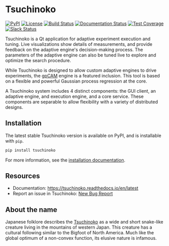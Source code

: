 # Tsuchinoko
[![PyPI](https://badgen.net/pypi/v/tsuchinoko)](https://pypi.org/project/tsuchinoko/)
[![License](https://badgen.net/pypi/license/tsuchinoko)](https://github.com/lbl-camera/tsuchinoko)
[![Build Status](https://img.shields.io/travis/Xi-cam/Xi-cam/master.svg)](https://travis-ci.org/Xi-cam/Xi-cam)
[![Documentation Status](https://readthedocs.org/projects/tsuchinoko/badge/?version=latest)](https://tsuchinoko.readthedocs.io/en/latest/?badge=latest)
[![Test Coverage](https://img.shields.io/codecov/c/github/lbl-camera/tsuchinoko/master.svg)](https://codecov.io/github/lbl-camera/tsuchinoko?branch=master)
[![Slack Status](https://img.shields.io/badge/slack-gpCAM-yellow.svg?logo=slack)](https://nikea.slack.com/messages/U7Q1N42F6)

Tsuchinoko is a Qt application for adaptive experiment execution and tuning. Live visualizations show details of 
measurements, and provide feedback on the adaptive engine's decision-making process. The parameters of the adaptive 
engine can also be tuned live to explore and optimize the search procedure.

While Tsuchinoko is designed to allow custom adaptive engines to drive experiments, the 
[gpCAM](https://gpcam.readthedocs.io/en/latest/) engine is a featured inclusion. This tool is based on a flexible and 
powerful Gaussian process regression at the core.

A Tsuchinoko system includes 4 distinct components: the GUI client, an adaptive engine, and execution engine, and a
core service. These components are separable to allow flexibility with a variety of distributed designs.

## Installation

The latest stable Tsuchinoko version is available on PyPI, and is installable with `pip`.

```bash
pip install tsuchinoko
```

For more information, see the [installation documentation](https://xi-cam.readthedocs.io/en/latest/quickstart.html).

## Resources

* Documentation: https://tsuchinoko.readthedocs.io/en/latest
* Report an issue in Tsuchinoko: [New Bug Report](https://github.com/lbl-camera/tsuchinoko/issues/new?labels=bug)

## About the name

Japanese folklore describes the [Tsuchinoko](https://cryptidz.fandom.com/wiki/Tsuchinoko) as a wide and short snake-like creature living in the mountains of western
Japan. This creature has a cultural following similar to the Bigfoot of North America. Much like the global optimum of a
non-convex function, its elusive nature is infamous.